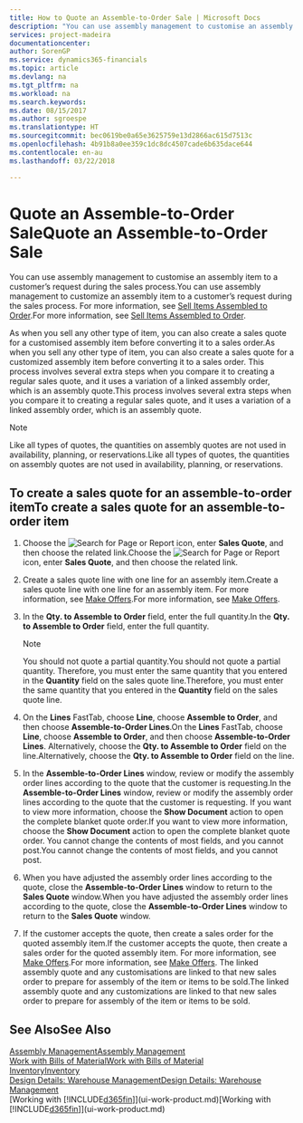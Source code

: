 ```yaml
---
title: How to Quote an Assemble-to-Order Sale | Microsoft Docs
description: "You can use assembly management to customise an assembly item to a customer’s request during the sales process."
services: project-madeira
documentationcenter: 
author: SorenGP
ms.service: dynamics365-financials
ms.topic: article
ms.devlang: na
ms.tgt_pltfrm: na
ms.workload: na
ms.search.keywords: 
ms.date: 08/15/2017
ms.author: sgroespe
ms.translationtype: HT
ms.sourcegitcommit: bec0619be0a65e3625759e13d2866ac615d7513c
ms.openlocfilehash: 4b91b8a0ee359c1dc8dc4507cade6b635dace644
ms.contentlocale: en-au
ms.lasthandoff: 03/22/2018

---
```

# <a name="quote-an-assemble-to-order-sale"></a><span data-ttu-id="09f37-103">Quote an Assemble-to-Order Sale</span><span class="sxs-lookup"><span data-stu-id="09f37-103">Quote an Assemble-to-Order Sale</span></span>
<span data-ttu-id="09f37-104">You can use assembly management to customise an assembly item to a customer’s request during the sales process.</span><span class="sxs-lookup"><span data-stu-id="09f37-104">You can use assembly management to customize an assembly item to a customer’s request during the sales process.</span></span> <span data-ttu-id="09f37-105">For more information, see [Sell Items Assembled to Order](assembly-how-to-sell-items-assembled-to-order.md).</span><span class="sxs-lookup"><span data-stu-id="09f37-105">For more information, see [Sell Items Assembled to Order](assembly-how-to-sell-items-assembled-to-order.md).</span></span>  

<span data-ttu-id="09f37-106">As when you sell any other type of item, you can also create a sales quote for a customised assembly item before converting it to a sales order.</span><span class="sxs-lookup"><span data-stu-id="09f37-106">As when you sell any other type of item, you can also create a sales quote for a customized assembly item before converting it to a sales order.</span></span> <span data-ttu-id="09f37-107">This process involves several extra steps when you compare it to creating a regular sales quote, and it uses a variation of a linked assembly order, which is an assembly quote.</span><span class="sxs-lookup"><span data-stu-id="09f37-107">This process involves several extra steps when you compare it to creating a regular sales quote, and it uses a variation of a linked assembly order, which is an assembly quote.</span></span>

> [!NOTE]  
>  <span data-ttu-id="09f37-108">Like all types of quotes, the quantities on assembly quotes are not used in availability, planning, or reservations.</span><span class="sxs-lookup"><span data-stu-id="09f37-108">Like all types of quotes, the quantities on assembly quotes are not used in availability, planning, or reservations.</span></span>  

## <a name="to-create-a-sales-quote-for-an-assemble-to-order-item"></a><span data-ttu-id="09f37-109">To create a sales quote for an assemble-to-order item</span><span class="sxs-lookup"><span data-stu-id="09f37-109">To create a sales quote for an assemble-to-order item</span></span>  
1.  <span data-ttu-id="09f37-110">Choose the ![Search for Page or Report](media/ui-search/search_small.png "Search for Page or Report icon") icon, enter **Sales Quote**, and then choose the related link.</span><span class="sxs-lookup"><span data-stu-id="09f37-110">Choose the ![Search for Page or Report](media/ui-search/search_small.png "Search for Page or Report icon") icon, enter **Sales Quote**, and then choose the related link.</span></span>  
2.  <span data-ttu-id="09f37-111">Create a sales quote line with one line for an assembly item.</span><span class="sxs-lookup"><span data-stu-id="09f37-111">Create a sales quote line with one line for an assembly item.</span></span> <span data-ttu-id="09f37-112">For more information, see [Make Offers](sales-how-make-offers.md).</span><span class="sxs-lookup"><span data-stu-id="09f37-112">For more information, see [Make Offers](sales-how-make-offers.md).</span></span>  
3.  <span data-ttu-id="09f37-113">In the **Qty. to Assemble to Order** field, enter the full quantity.</span><span class="sxs-lookup"><span data-stu-id="09f37-113">In the **Qty. to Assemble to Order** field, enter the full quantity.</span></span>

    > [!NOTE]  
    >  <span data-ttu-id="09f37-114">You should not quote a partial quantity.</span><span class="sxs-lookup"><span data-stu-id="09f37-114">You should not quote a partial quantity.</span></span> <span data-ttu-id="09f37-115">Therefore, you must enter the same quantity that you entered in the **Quantity** field on the sales quote line.</span><span class="sxs-lookup"><span data-stu-id="09f37-115">Therefore, you must enter the same quantity that you entered in the **Quantity** field on the sales quote line.</span></span>  

4.  <span data-ttu-id="09f37-116">On the **Lines** FastTab, choose **Line**, choose **Assemble to Order**, and then choose **Assemble-to-Order Lines**.</span><span class="sxs-lookup"><span data-stu-id="09f37-116">On the **Lines** FastTab, choose **Line**, choose **Assemble to Order**, and then choose **Assemble-to-Order Lines**.</span></span> <span data-ttu-id="09f37-117">Alternatively, choose the **Qty. to Assemble to Order** field on the line.</span><span class="sxs-lookup"><span data-stu-id="09f37-117">Alternatively, choose the **Qty. to Assemble to Order** field on the line.</span></span>  
5.  <span data-ttu-id="09f37-118">In the **Assemble-to-Order Lines** window, review or modify the assembly order lines according to the quote that the customer is requesting.</span><span class="sxs-lookup"><span data-stu-id="09f37-118">In the **Assemble-to-Order Lines** window, review or modify the assembly order lines according to the quote that the customer is requesting.</span></span> <span data-ttu-id="09f37-119">If you want to view more information, choose the **Show Document** action to open the complete blanket quote order.</span><span class="sxs-lookup"><span data-stu-id="09f37-119">If you want to view more information, choose the **Show Document** action to open the complete blanket quote order.</span></span> <span data-ttu-id="09f37-120">You cannot change the contents of most fields, and you cannot post.</span><span class="sxs-lookup"><span data-stu-id="09f37-120">You cannot change the contents of most fields, and you cannot post.</span></span>  
6.  <span data-ttu-id="09f37-121">When you have adjusted the assembly order lines according to the quote, close the **Assemble-to-Order Lines** window to return to the **Sales Quote** window.</span><span class="sxs-lookup"><span data-stu-id="09f37-121">When you have adjusted the assembly order lines according to the quote, close the **Assemble-to-Order Lines** window to return to the **Sales Quote** window.</span></span>  
7.  <span data-ttu-id="09f37-122">If the customer accepts the quote, then create a sales order for the quoted assembly item.</span><span class="sxs-lookup"><span data-stu-id="09f37-122">If the customer accepts the quote, then create a sales order for the quoted assembly item.</span></span> <span data-ttu-id="09f37-123">For more information, see [Make Offers](sales-how-make-offers.md).</span><span class="sxs-lookup"><span data-stu-id="09f37-123">For more information, see [Make Offers](sales-how-make-offers.md).</span></span> <span data-ttu-id="09f37-124">The linked assembly quote and any customisations are linked to that new sales order to prepare for assembly of the item or items to be sold.</span><span class="sxs-lookup"><span data-stu-id="09f37-124">The linked assembly quote and any customizations are linked to that new sales order to prepare for assembly of the item or items to be sold.</span></span>  

## <a name="see-also"></a><span data-ttu-id="09f37-125">See Also</span><span class="sxs-lookup"><span data-stu-id="09f37-125">See Also</span></span>  
[<span data-ttu-id="09f37-126">Assembly Management</span><span class="sxs-lookup"><span data-stu-id="09f37-126">Assembly Management</span></span>](assembly-assemble-items.md)  
[<span data-ttu-id="09f37-127">Work with Bills of Material</span><span class="sxs-lookup"><span data-stu-id="09f37-127">Work with Bills of Material</span></span>](inventory-how-work-BOMs.md)  
[<span data-ttu-id="09f37-128">Inventory</span><span class="sxs-lookup"><span data-stu-id="09f37-128">Inventory</span></span>](inventory-manage-inventory.md)  
[<span data-ttu-id="09f37-129">Design Details: Warehouse Management</span><span class="sxs-lookup"><span data-stu-id="09f37-129">Design Details: Warehouse Management</span></span>](design-details-warehouse-management.md)  
<span data-ttu-id="09f37-130">[Working with [!INCLUDE[d365fin](includes/d365fin_md.md)]](ui-work-product.md)</span><span class="sxs-lookup"><span data-stu-id="09f37-130">[Working with [!INCLUDE[d365fin](includes/d365fin_md.md)]](ui-work-product.md)</span></span>

